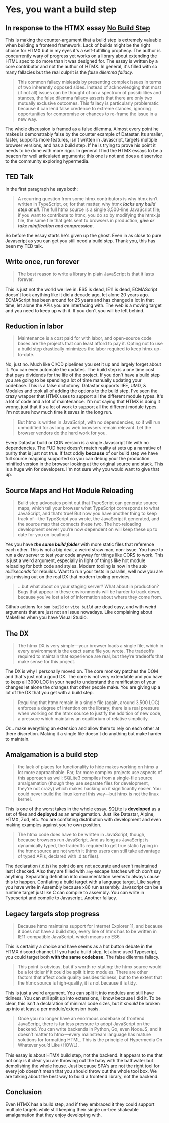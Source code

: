 # Yes, you want a build step

## In response to the HTMX essay [No Build Step](https://htmx.org/essays/no-build-step/)

This is making the counter-argument that a build step is extremely valuable when building a frontend framework. Lack of builds might be the right choice for HTMX but in my eyes it's a self-fulfilling prophecy. The author is concurrently wary of progress yet works on a library about extending the HTML spec to do more than it was designed for. The essay is written by a core contributor and not the author of HTMX. In general, it's filled with so many fallacies but the real culprit is the _false dilemma fallacy_.

> This common fallacy misleads by presenting complex issues in terms of two inherently opposed sides. Instead of acknowledging that most (if not all) issues can be thought of on a spectrum of possibilities and stances, the false dilemma fallacy asserts that there are only two mutually exclusive outcomes.
> This fallacy is particularly problematic because it can lend false credence to extreme stances, ignoring opportunities for compromise or chances to re-frame the issue in a new way.

The whole discussion is framed as a false dilemma. Almost every point he makes is demonstrably false by the counter example of Datastar. Its smaller, faster, supports more features, isn't written in Javascript, targets multiple browser versions, and has a build step. If he is trying to prove his point it needs to be done with more rigor. In general I find the HTMX essays to be a beacon for well articulated arguments; this one is not and does a disservice to the community exploring hypermedia.

## TED Talk

In the first paragraph he says both:

> A recurring question from some htmx contributors is why htmx isn’t written in TypeScript, or, for that matter, why htmx **_lacks any build step at all_**. The full htmx source is a single 3,500-line JavaScript file; if you want to contribute to htmx, you do so by modifying the htmx.js file, the same file that gets sent to browsers in production, **_give or take minification and compression_**.

So before the essay starts he's given up the ghost. Even in as close to pure Javascript as you can get you still need a build step. Thank you, this has been my TED talk.

## Write once, run forever

> The best reason to write a library in plain JavaScript is that it lasts forever.

This is just not the world we live in. ES5 is dead, IE11 is dead, ECMAScript doesn't look anything like it did a decade ago, let alone 20 years ago. ECMAScript has been around for 25 years and has changed a lot in that time, let alone the APIs you are interfacing with. The web is a moving target and you need to keep up with it. If you don't you will be left behind.

## Reduction in labor

> Maintenance is a cost paid for with labor, and open-source code bases are the projects that can least afford to pay it. Opting not to use a build step drastically minimizes the labor required to keep htmx up-to-date.

No, just no. Much like CI/CD pipelines you set it up and largely forget about it. You can even automate the updates. The build step is a one time cost that pays dividends for the life of the project. If you don't have a build step you are going to be spending a lot of time manually updating your codebase. This is a false dichotomy. Datastar supports IIFE, UMD, & Modules and took all of adding the options to the build step. I've seen the crazy wrapper that HTMX uses to support all the different module types. It's a lot of code and a lot of maintenance. I'm not saying that HTMX is doing it wrong, just that it's a lot of work to support all the different module types. I'm not sure how much time it saves in the long run.

> But htmx is written in JavaScript, with no dependencies, so it will run unmodified for as long as web browsers remain relevant. Let the browser vendors do the hard work for you.

Every Datastar build or CDN version is a single Javascript file with no dependencies. The FUD here doesn't match reality at sets up a narrative of purity that is just not true. If fact oddly **because** of our build step we have full source mapping supported so you can debug your the production minified version in the browser looking at the original source and stack. This is a huge win for developers. I'm not sure why you would want to give that up.

## Source Maps and Hot Module Reloading

> Build step advocates point out that TypeScript can generate source maps, which tell your browser what TypeScript corresponds to what JavaScript, and that’s true! But now you have another thing to keep track of—the TypeScript you wrote, the JavaScript it generated, and the source map that connects these two. The hot-reloading development server you’re now dependent on will keep these up to date for you on localhost

Yes you have **_the same build folder_** with more static files that reference each other. This is not a big deal, a weird straw man, non-issue. You have to run a dev server to test your code anyway for things like CORS to work. This is just a weird argument, especially in light of things like hot module reloading for both code and styles. Modern tooling is now in the _sub milliseconds_ for rebuilds. Want to run your tests in parallel, well now you are just missing out on the real DX that modern tooling provides.

> ...but what about on your staging server? What about in production? Bugs that appear in these environments will be harder to track down, because you’ve lost a lot of information about where they come from.

Github actions for `bun build` or `vite build` are dead easy, and with weird arguments that are just not an issue nowadays. Like complaining about Makefiles when you have Visual Studio.

## The DX

> The htmx DX is very simple—your browser loads a single file, which in every environment is the exact same file you wrote. The tradeoffs required to maintain that experience are real, but they’re tradeoffs that make sense for this project.

The DX is why I personally moved on. The core monkey patches the DOM and that's just not a good DX. The core is not very extendable and you have to keep all 3000 LOC in your head to understand the ramification of your changes let alone the changes that other people make. You are giving up a lot of the DX that you get with a build step.

> Requiring that htmx remain in a single file (again, around 3,500 LOC) enforces a degree of intention on the library; there is a real pressure when working on the htmx source to justify the addition of new code, a pressure which maintains an equilibrium of relative simplicity.

Or... make everything an extension and allow them to rely on each other at there discretion. Making it a single file doesn't do anything but make harder to maintain.

## Amalgamation is a build step

> the lack of places for functionality to hide makes working on htmx a lot more approachable. Far, far more complex projects use aspects of this approach as well: SQLite3 compiles from a single-file source amalgamation (though they use separate files for development, they’re not crazy) which makes hacking on it significantly easier. You could never build the linux kernel this way—but htmx is not the linux kernel.

This is one of the worst takes in the whole essay. SQLite is **developed** as a set of files and **deployed** as an amalgamation. Just like Datastar, Alpine, HTMX, Zod, etc. You are conflating distribution with development and even making examples against you're own position.

> The htmx code does have to be written in JavaScript, though, because browsers run JavaScript. And as long as JavaScript is dynamically typed, the tradeoffs required to get true static typing in the htmx source are not worth it (htmx users can still take advantage of typed APIs, declared with .d.ts files).

The declaration (.d.ts) he point do are not accurate and aren't maintained last I checked. Also they are filled with `any` escape hatches which don't say anything. Separating definition into documentation seems to always cause this to happen. Conflating a build target with a language target. Like saying you have write in Assembly because x86 run assembly. Javascript can be a runtime target just like C can compile to assembly. You can write in Typescript and compile to Javascript. Another fallacy.

## Legacy targets stop progress

> Because htmx maintains support for Internet Explorer 11, and because it does not have a build step, every line of htmx has to be written in IE11-compatible JavaScript, which means no ES6.

This is certainly a choice and have seems as a hot button debate in the HTMX discord channel. If you had a build step, let alone used Typescript, you could target both **with the same codebase**. The false dilemma fallacy.

> This point is obvious, but it's worth re-stating: the htmx source would be a lot tidier if it could be split it into modules. There are other factors that affect code quality besides tidiness, but to the extent that the htmx source is high-quality, it is not because it is tidy.

This is just a weird argument. You can split it into modules and still have tidiness. You can still split up into extensions, I know because I did it. To be clear, this isn't a declaration of minimal code sizes, but it _should_ be broken up into at least a per module/extension basis.

> Once you no longer have an enormous codebase of frontend JavaScript, there is far less pressure to adopt JavaScript on the backend. You can write backends in Python, Go, even NodeJS, and it doesn’t matter to htmx—every mainstream language has mature solutions for formatting HTML. This is the principle of Hypermedia On Whatever you’d Like (HOWL).

This essay is about HTMX build step, not the backend. It appears to me that not only is it clear you are throwing out the baby with the bathwater but demolishing the whole house. Just because SPA's are not the right tool for every job doesn't mean that you should throw out the whole tool box. We are talking about the best way to build a frontend library, not the backend.

## Conclusion

Even HTMX has a build step, and if they embraced it they could support multiple targets while still keeping their single un-tree shakeable amalgamation that they enjoy developing with.
